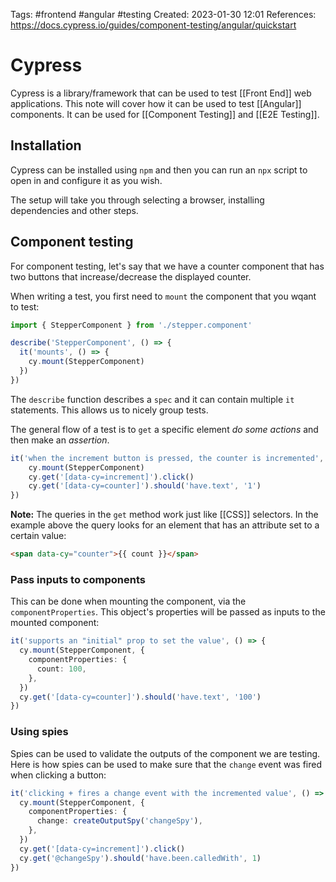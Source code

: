 Tags: #frontend #angular #testing
Created: 2023-01-30 12:01
References: https://docs.cypress.io/guides/component-testing/angular/quickstart

# Cypress
Cypress is a library/framework that can be used to test [[Front End]] web applications. This note will cover how it can be used to test [[Angular]] components. It can be used for [[Component Testing]] and [[E2E Testing]].

## Installation
Cypress can be installed using `npm` and then you can run an `npx` script to open in and configure it as you wish.

The setup will take you through selecting a browser, installing dependencies and other steps.

## Component testing
For component testing, let's say that we have a counter component that has two buttons that increase/decrease the displayed counter.

When writing a test, you first need to `mount` the component that you wqant to test:

```ts
import { StepperComponent } from './stepper.component'

describe('StepperComponent', () => {
  it('mounts', () => {
    cy.mount(StepperComponent)
  })
})
```

The `describe` function describes a `spec` and it can contain multiple `it` statements. This allows us to nicely group tests.

The general flow of a test is to `get` a specific element *do some actions* and then make an *assertion*.

```ts
it('when the increment button is pressed, the counter is incremented', () => {  
	cy.mount(StepperComponent)  
	cy.get('[data-cy=increment]').click()  
	cy.get('[data-cy=counter]').should('have.text', '1')  
})
```

**Note:** The queries in the `get` method work just like [[CSS]] selectors. In the example above the query looks for an element that has an attribute set to a certain value:

```html
<span data-cy="counter">{{ count }}</span>
```

### Pass inputs to components
This can be done when mounting the component, via the `componentProperties`. This object's properties will be passed as inputs to the mounted component:

```ts
it('supports an "initial" prop to set the value', () => {
  cy.mount(StepperComponent, {
    componentProperties: {
      count: 100,
    },
  })
  cy.get('[data-cy=counter]').should('have.text', '100')
})
```

### Using spies
Spies can be used to validate the outputs of the component we are testing. Here is how spies can be used to make sure that the `change` event was fired when clicking a button:

```ts
it('clicking + fires a change event with the incremented value', () => {
  cy.mount(StepperComponent, {
    componentProperties: {
      change: createOutputSpy('changeSpy'),
    },
  })
  cy.get('[data-cy=increment]').click()
  cy.get('@changeSpy').should('have.been.calledWith', 1)
})
```
